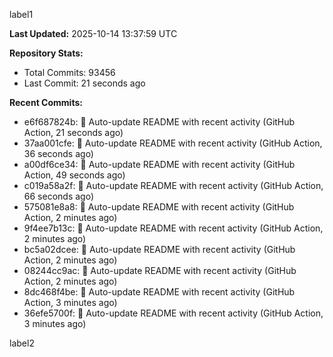 
label1 
<!-- ACTIVITY_START -->
**Last Updated:** 2025-10-14 13:37:59 UTC

**Repository Stats:**
- Total Commits: 93456
- Last Commit: 21 seconds ago

**Recent Commits:**
- e6f687824b: 🤖 Auto-update README with recent activity (GitHub Action, 21 seconds ago)
- 37aa001cfe: 🤖 Auto-update README with recent activity (GitHub Action, 36 seconds ago)
- a00df6ce34: 🤖 Auto-update README with recent activity (GitHub Action, 49 seconds ago)
- c019a58a2f: 🤖 Auto-update README with recent activity (GitHub Action, 66 seconds ago)
- 575081e8a8: 🤖 Auto-update README with recent activity (GitHub Action, 2 minutes ago)
- 9f4ee7b13c: 🤖 Auto-update README with recent activity (GitHub Action, 2 minutes ago)
- bc5a02dcee: 🤖 Auto-update README with recent activity (GitHub Action, 2 minutes ago)
- 08244cc9ac: 🤖 Auto-update README with recent activity (GitHub Action, 2 minutes ago)
- 8dc468f4be: 🤖 Auto-update README with recent activity (GitHub Action, 3 minutes ago)
- 36efe5700f: 🤖 Auto-update README with recent activity (GitHub Action, 3 minutes ago)
<!-- ACTIVITY_END -->

label2
